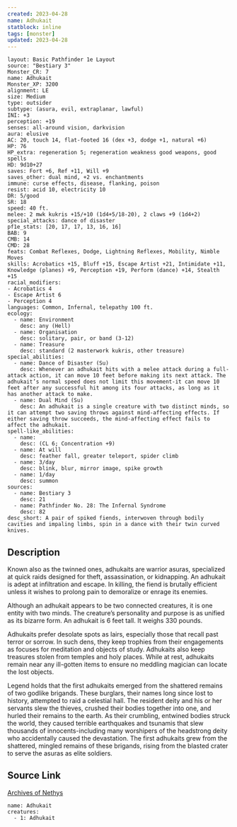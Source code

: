 ```yaml
---
created: 2023-04-28
name: Adhukait
statblock: inline
tags: [monster]
updated: 2023-04-28
---
```

```statblock
layout: Basic Pathfinder 1e Layout
source: "Bestiary 3"
Monster_CR: 7
name: Adhukait
Monster_XP: 3200
alignment: LE
size: Medium
type: outsider
subtype: (asura, evil, extraplanar, lawful)
INI: +3
perception: +19
senses: all-around vision, darkvision
aura: elusive
AC: 20, touch 14, flat-footed 16 (dex +3, dodge +1, natural +6)
HP: 76
HP_extra: regeneration 5; regeneration weakness good weapons, good spells
HD: 9d10+27
saves: Fort +6, Ref +11, Will +9
saves_other: dual mind, +2 vs. enchantments
immune: curse effects, disease, flanking, poison
resist: acid 10, electricity 10
DR: 5/good
SR: 18
speed: 40 ft.
melee: 2 mwk kukris +15/+10 (1d4+5/18-20), 2 claws +9 (1d4+2)
special_attacks: dance of disaster
pf1e_stats: [20, 17, 17, 13, 16, 16]
BAB: 9
CMB: 14
CMD: 28
feats: Combat Reflexes, Dodge, Lightning Reflexes, Mobility, Nimble Moves
skills: Acrobatics +15, Bluff +15, Escape Artist +21, Intimidate +11, Knowledge (planes) +9, Perception +19, Perform (dance) +14, Stealth +15
racial_modifiers:
- Acrobatics 4
- Escape Artist 6
- Perception 4
languages: Common, Infernal, telepathy 100 ft.
ecology:
  - name: Environment
    desc: any (Hell)
  - name: Organisation
    desc: solitary, pair, or band (3-12)
  - name: Treasure
    desc: standard (2 masterwork kukris, other treasure)
special_abilities:
  - name: Dance of Disaster (Su)
    desc: Whenever an adhukait hits with a melee attack during a full-attack action, it can move 10 feet before making its next attack. The adhukait’s normal speed does not limit this movement-it can move 10 feet after any successful hit among its four attacks, as long as it has another attack to make.
  - name: Dual Mind (Su)
    desc: An adhukait is a single creature with two distinct minds, so it can attempt two saving throws against mind-affecting effects. If either saving throw succeeds, the mind-affecting effect fails to affect the adhukait.
spell-like_abilities:
  - name:
    desc: (CL 6; Concentration +9)
  - name: At will
    desc: feather fall, greater teleport, spider climb
  - name: 3/day
    desc: blink, blur, mirror image, spike growth
  - name: 1/day
    desc: summon
sources:
  - name: Bestiary 3
    desc: 21
  - name: Pathfinder No. 28: The Infernal Syndrome
    desc: 82
desc_short: A pair of spiked fiends, interwoven through bodily cavities and impaling limbs, spin in a dance with their twin curved knives.
```
## Description
Known also as the twinned ones, adhukaits are warrior asuras, specialized at quick raids designed for theft, assassination, or kidnapping. An adhukait is adept at infiltration and escape. In killing, the fiend is brutally efficient unless it wishes to prolong pain to demoralize or enrage its enemies.

Although an adhukait appears to be two connected creatures, it is one entity with two minds. The creature’s personality and purpose is as unified as its bizarre form. An adhukait is 6 feet tall. It weighs 330 pounds.

Adhukaits prefer desolate spots as lairs, especially those that recall past terror or sorrow. In such dens, they keep trophies from their engagements as focuses for meditation and objects of study. Adhukaits also keep treasures stolen from temples and holy places. While at rest, adhukaits remain near any ill-gotten items to ensure no meddling magician can locate the lost objects.

Legend holds that the first adhukaits emerged from the shattered remains of two godlike brigands. These burglars, their names long since lost to history, attempted to raid a celestial hall. The resident deity and his or her servants slew the thieves, crushed their bodies together into one, and hurled their remains to the earth. As their crumbling, entwined bodies struck the world, they caused terrible earthquakes and tsunamis that slew thousands of innocents-including many worshipers of the headstrong deity who accidentally caused the devastation. The first adhukaits grew from the shattered, mingled remains of these brigands, rising from the blasted crater to serve the asuras as elite soldiers.
## Source Link
[Archives of Nethys](https://aonprd.com/MonsterDisplay.aspx?ItemName=Adhukait)
```encounter-table
name: Adhukait
creatures:
  - 1: Adhukait
```
